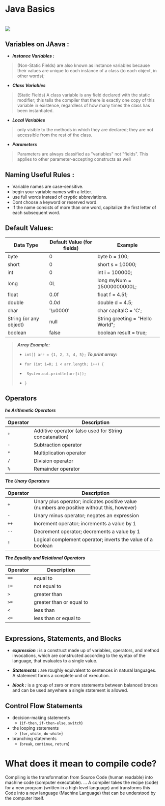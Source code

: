 # Java Basics
# ![](https://www.jrebel.com/sites/rebel/files/image/2020-05/image-blog-revel-top-java-tools.jpg)
## Variables on JAava : 


- ***Instance Variables :*** 
> (Non-Static Fields) are also known as instance variables because their values are unique to each instance of a class (to each object, in other words);
- ***Class Variables***
> (Static Fields) A class variable is any field declared with the static modifier; this tells the compiler that there is exactly one copy of this variable in existence, regardless of how many times the class has been instantiated.
- ***Local Variables***
>  only visible to the methods in which they are declared; they are not accessible from the rest of the class.
- ***Parameters*** 
>  Parameters are always classified as "variables" not "fields". This applies to other parameter-accepting constructs as well 
## Naming Useful Rules :
  - Variable names are case-sensitive.
  - begin your variable names with a letter.
  - use full words instead of cryptic abbreviations.
  - Dont choose a keyword or reserved word.
  - If the name consists of more than one word, capitalize the first letter of each subsequent word.
  
 ## Default Values:

|Data Type|	Default Value (for fields)|Example|
|---------|---------------------------|-------|
|byte|0|byte b = 100;|
|short|0|short s = 10000;|
|int|0|int i = 100000;|
|long	|0L|long myNum = 15000000000L;|
|float|0.0f|float f = 4.5f;|
|double	|0.0d|double d = 4.5;|
|char	|'\u0000'|char capitalC = 'C';|
|String (or any object)  	|null|String greeting = "Hello World";|
|boolean	|false|boolean result = true;|


> ***Array Example:***
> - `int[] arr = {1, 2, 3, 4, 5};`
 ***To print array:***
> 
> - `for (int i=0; i < arr.length; i++) {`
> -  ` System.out.println(arr[i]);`
> - `}`

## Operators
***he Arithmetic Operators***

|Operator|	Description|
|--------|-------------|
|`+`|Additive operator (also used for String concatenation)|
|`-`|	Subtraction operator|
|`*`|Multiplication operator|
|`/`|	Division operator|
|`%`|	Remainder operator|


***The Unary Operators***

|Operator|	Description|
|--------|-------------|
|`+`|Unary plus operator; indicates positive value (numbers are positive without this, however)|
|`-`|	Unary minus operator; negates an expression|
|`++`|Increment operator; increments a value by 1|
|`--`|	Decrement operator; decrements a value by 1|
|`!`|	Logical complement operator; inverts the value of a boolean|

***The Equality and Relational Operators***

|Operator|	Description|
|--------|-------------|
|`== `|equal to|
|`!= `|	not equal to|
|`> `|greater than|
|`>= `|	 greater than or equal to|
|`< `|	less than|
|`<= `| less than or equal to|
#
## Expressions, Statements, and Blocks
- ***expression*** : is a construct made up of variables, operators, and method invocations, which are constructed according to the syntax of the language, that evaluates to a single value.

- ***Statements :*** are roughly equivalent to sentences in natural languages. A statement forms a complete unit of execution.
- ***block :*** is a group of zero or more statements between balanced braces and can be used anywhere a single statement is allowed.

## Control Flow Statements
- decision-making statements 
  - (`if-then`, `if-then-else`, `switch`)
- the looping statements 
  - (`for`, `while`, `do-while`)
- branching statements
  - (`break`, `continue`, `return`) 
>
>
#
>
# What does it mean to compile code?
Compiling is the transformation from Source Code (human readable) into machine code (computer executable). ... A compiler takes the recipe (code) for a new program (written in a high level language) and transforms this Code into a new language (Machine Language) that can be understood by the computer itself.


